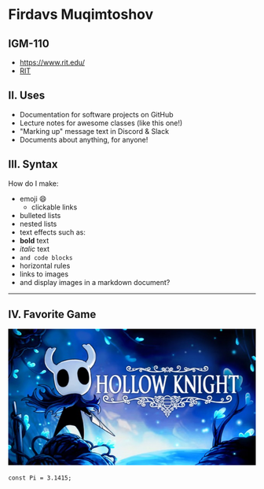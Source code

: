 # Firdavs Muqimtoshov

## IGM-110
- https://www.rit.edu/
- [RIT](https://www.rit.edu/)

## II. **Uses**
- Documentation for software projects on GitHub
- Lecture notes for awesome classes (like this one!)
- "Marking up" message text in Discord & Slack
- Documents about anything, for anyone!

## III. Syntax
How do I make:
- emoji :smile:
  - clickable links
- bulleted lists
- nested lists
- text effects such as:
- **bold** text
- *italic* text
- `and code blocks`
- horizontal rules
- links to images
- and display images in a markdown document?
---

## IV. Favorite Game
![Favorite Game](Screenshot2025-09-22205317.jpg)


 ```
 const Pi = 3.1415;
 ```
